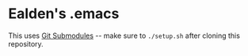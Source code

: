 # Ealden's .emacs

This uses [Git Submodules](http://help.github.com/submodules/) -- make sure to `./setup.sh` after cloning this repository.
